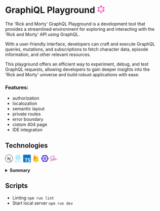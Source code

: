 # GraphiQL Playground <img src="https://raw.githubusercontent.com/devicons/devicon/master/icons/graphql/graphql-plain.svg" alt="graphql"  width="25" height="25"/>

The 'Rick and Morty' GraphQL Playground is a development tool that provides a streamlined environment for exploring and
interacting with the 'Rick and Morty' API using GraphQL.

With a user-friendly interface, developers can craft and execute GraphQL queries, mutations, and subscriptions to fetch
character data, episode information, and other relevant resources.

This playground offers an efficient way to experiment, debug, and test GraphQL requests, allowing developers to gain
deeper insights into the 'Rick and Morty' universe and build robust applications with ease.

### Features:

* authorization
* localozation
* semantic layout
* private routes
* error boundary
* cistom 404 page
* IDE integration

## Technologies

<p>
<img src="https://raw.githubusercontent.com/devicons/devicon/master/icons/nextjs/nextjs-line.svg" alt="nextjs"  width="25" height="25"/>
<img src="https://raw.githubusercontent.com/devicons/devicon/master/icons/react/react-original-wordmark.svg" alt="react" width="25" height="25" />
<img src="https://raw.githubusercontent.com/devicons/devicon/master/icons/typescript/typescript-original.svg" alt="typescript" width="25" height="25" />
<img src="src/assets/images/firebase-icon.svg" width="25"/>
<img src="https://raw.githubusercontent.com/devicons/devicon/master/icons/eslint/eslint-original.svg" alt="eslint" width="25" height="25" />
<img src="https://raw.githubusercontent.com/devicons/devicon/master/icons/sass/sass-original.svg" alt="sass"  width="25" height="25"/>
</p>

<details>

<summary><h4 style="display:inline">Summary</h4></summary>

- NextJS
- React
- Firebase
- Monaco Editor
- Typescript
- Sass
- Eslint, Prettier

</details>

## Scripts

- Linting
  `npm run lint`
- Start local server
  `npm run dev`
